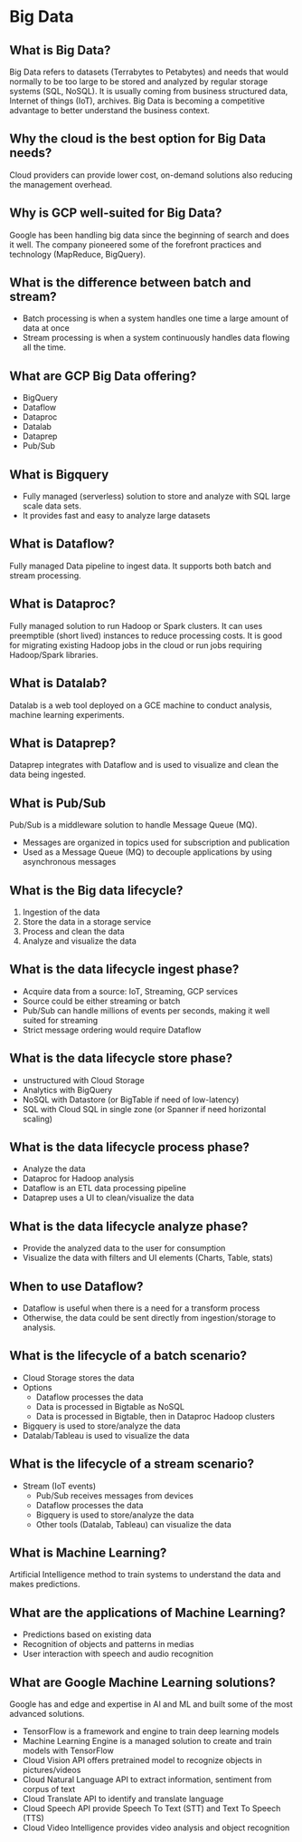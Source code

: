 # Big Data
## What is Big Data?
Big Data refers to datasets (Terrabytes to Petabytes) and needs that would normally to be too large to be stored and analyzed by regular storage systems (SQL, NoSQL).
It is usually coming from business structured data, Internet of things (IoT), archives.
Big Data is becoming a competitive advantage to better understand the business context.

## Why the cloud is the best option for Big Data needs?
Cloud providers can provide lower cost, on-demand solutions also reducing the management overhead.

## Why is GCP well-suited for Big Data?
Google has been handling big data since the beginning of search and does it well. The company pioneered some of the forefront practices and technology (MapReduce, BigQuery).

## What is the difference between batch and stream?
 - Batch processing is when a system handles one time a large amount of data at once
 - Stream processing is when a system continuously handles data flowing all the time.

## What are GCP Big Data offering?
 - BigQuery
 - Dataflow
 - Dataproc
 - Datalab
 - Dataprep
 - Pub/Sub

## What is Bigquery
 - Fully managed (serverless) solution to store and analyze with SQL large scale data sets.
 - It provides fast and easy to analyze large datasets

## What is Dataflow?
Fully managed Data pipeline to ingest data. It supports both batch and stream processing.

## What is Dataproc?
Fully managed solution to run Hadoop or Spark clusters.
It can uses preemptible (short lived) instances to reduce processing costs.
It is good for migrating existing Hadoop jobs in the cloud or run jobs requiring Hadoop/Spark libraries.

## What is Datalab?
Datalab is a web tool deployed on a GCE machine to conduct analysis, machine learning experiments.

## What is Dataprep?
Dataprep integrates with Dataflow and is used to visualize and clean the data being ingested.

## What is Pub/Sub
Pub/Sub is a middleware solution to handle Message Queue (MQ).
 - Messages are organized in topics used for subscription and publication
 - Used as a Message Queue (MQ) to decouple applications by using asynchronous messages

## What is the Big data lifecycle?
 1. Ingestion of the data
 2. Store the data in a storage service
 3. Process and clean the data
 4. Analyze and visualize the data

## What is the data lifecycle ingest phase?
  - Acquire data from a source: IoT, Streaming, GCP services
  - Source could be either streaming or batch
  - Pub/Sub can handle millions of events per seconds, making it well suited for streaming
  - Strict message ordering would require Dataflow

## What is the data lifecycle store phase?
 - unstructured with Cloud Storage
 - Analytics with BigQuery
 - NoSQL with Datastore (or BigTable if need of low-latency)
 - SQL with Cloud SQL in single zone (or Spanner if need horizontal scaling)

## What is the data lifecycle process phase?
 - Analyze the data
 - Dataproc for Hadoop analysis
 - Dataflow is an ETL data processing pipeline
 - Dataprep uses a UI to clean/visualize the data

## What is the data lifecycle analyze phase?
 - Provide the analyzed data to the user for consumption
 - Visualize the data with filters and UI elements (Charts, Table, stats)

## When to use Dataflow?
 - Dataflow is useful when there is a need for a transform process
 - Otherwise, the data could be sent directly from ingestion/storage to analysis.

## What is the lifecycle of a batch scenario?
 - Cloud Storage stores the data
 - Options
   - Dataflow processes the data
   - Data is processed in Bigtable as NoSQL
   - Data is processed in Bigtable, then in Dataproc Hadoop clusters
 - Bigquery is used to store/analyze the data
 - Datalab/Tableau is used to visualize the data

## What is the lifecycle of a stream scenario?
 - Stream (IoT events)
   - Pub/Sub receives messages from devices
   - Dataflow processes the data
   - Bigquery is used to store/analyze the data
   - Other tools (Datalab, Tableau) can visualize the data

## What is Machine Learning?
Artificial Intelligence method to train systems to understand the data and makes predictions.

## What are the applications of Machine Learning?
 - Predictions based on existing data
 - Recognition of objects and patterns in medias
 - User interaction with speech and audio recognition

## What are Google Machine Learning solutions?
Google has and edge and expertise in AI and ML and built some of the most advanced solutions.
 - TensorFlow is a framework and engine to train deep learning models
 - Machine Learning Engine is a managed solution to create and train models with TensorFlow
 - Cloud Vision API offers pretrained model to recognize objects in pictures/videos
 - Cloud Natural Language API to extract information, sentiment from corpus of text
 - Cloud Translate API to identify and translate language
 - Cloud Speech API provide Speech To Text (STT) and Text To Speech (TTS)
 - Cloud Video Intelligence provides video analysis and object recognition
